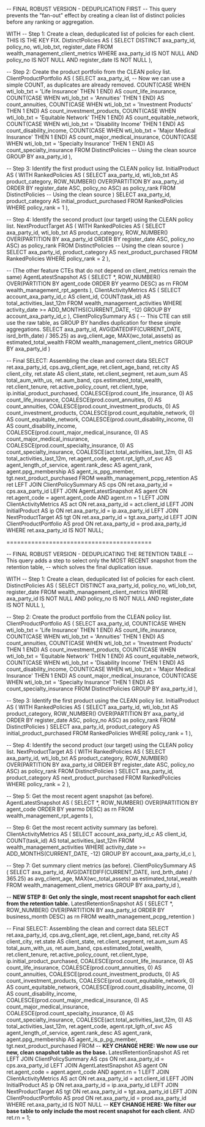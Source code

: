 -- FINAL ROBUST VERSION - DEDUPLICATION FIRST
-- This query prevents the "fan-out" effect by creating a clean list of distinct policies before any ranking or aggregation.

WITH
-- Step 1: Create a clean, deduplicated list of policies for each client. THIS IS THE KEY FIX.
DistinctPolicies AS (
    SELECT DISTINCT
        axa_party_id,
        policy_no,
        wti_lob_txt,
        register_date
    FROM
        wealth_management_client_metrics
    WHERE
        axa_party_id IS NOT NULL AND policy_no IS NOT NULL AND register_date IS NOT NULL
),

-- Step 2: Create the product portfolio from the CLEAN policy list.
ClientProductPortfolio AS (
    SELECT
        axa_party_id,
        -- Now we can use a simple COUNT, as duplicates are already removed.
        COUNT(CASE WHEN wti_lob_txt = 'Life Insurance' THEN 1 END) AS count_life_insurance,
        COUNT(CASE WHEN wti_lob_txt = 'Annuities' THEN 1 END) AS count_annuities,
        COUNT(CASE WHEN wti_lob_txt = 'Investment Products' THEN 1 END) AS count_investment_products,
        COUNT(CASE WHEN wti_lob_txt = 'Equitable Network' THEN 1 END) AS count_equitable_network,
        COUNT(CASE WHEN wti_lob_txt = 'Disability Income' THEN 1 END) AS count_disability_income,
        COUNT(CASE WHEN wti_lob_txt = 'Major Medical Insurance' THEN 1 END) AS count_major_medical_insurance,
        COUNT(CASE WHEN wti_lob_txt = 'Specialty Insurance' THEN 1 END) AS count_specialty_insurance
    FROM
        DistinctPolicies -- Using the clean source
    GROUP BY
        axa_party_id
),

-- Step 3: Identify the first product using the CLEAN policy list.
InitialProduct AS (
    WITH RankedPolicies AS (
        SELECT axa_party_id, wti_lob_txt AS product_category,
               ROW_NUMBER() OVER(PARTITION BY axa_party_id ORDER BY register_date ASC, policy_no ASC) as policy_rank
        FROM DistinctPolicies -- Using the clean source
    )
    SELECT axa_party_id, product_category AS initial_product_purchased
    FROM RankedPolicies
    WHERE policy_rank = 1
),

-- Step 4: Identify the second product (our target) using the CLEAN policy list.
NextProductTarget AS (
    WITH RankedPolicies AS (
        SELECT axa_party_id, wti_lob_txt AS product_category,
               ROW_NUMBER() OVER(PARTITION BY axa_party_id ORDER BY register_date ASC, policy_no ASC) as policy_rank
        FROM DistinctPolicies -- Using the clean source
    )
    SELECT axa_party_id, product_category AS next_product_purchased
    FROM RankedPolicies
    WHERE policy_rank = 2
),

-- (The other feature CTEs that do not depend on client_metrics remain the same)
AgentLatestSnapshot AS (
    SELECT *, ROW_NUMBER() OVER(PARTITION BY agent_code ORDER BY yearmo DESC) as rn
    FROM wealth_management_rpt_agents
),
ClientActivityMetrics AS (
    SELECT account_axa_party_id_c AS client_id, COUNT(task_id) AS total_activities_last_12m
    FROM wealth_management_activities
    WHERE activity_date >= ADD_MONTHS(CURRENT_DATE, -12)
    GROUP BY account_axa_party_id_c
),
ClientPolicySummary AS (
    -- This CTE can still use the raw table, as GROUP BY handles duplication for these simple aggregations.
    SELECT axa_party_id, AVG(DATEDIFF(CURRENT_DATE, isrd_brth_date) / 365.25) as avg_client_age, MAX(wc_total_assets) as estimated_total_wealth
    FROM wealth_management_client_metrics
    GROUP BY axa_party_id
)

-- Final SELECT: Assembling the clean and correct data
SELECT
    ret.axa_party_id,
    cps.avg_client_age, ret.client_age_band, ret.city AS client_city, ret.state AS client_state, ret.client_segment, ret.aum_sum AS total_aum_with_us, ret.aum_band, cps.estimated_total_wealth, ret.client_tenure, ret.active_policy_count, ret.client_type,
    ip.initial_product_purchased,
    COALESCE(prod.count_life_insurance, 0) AS count_life_insurance,
    COALESCE(prod.count_annuities, 0) AS count_annuities,
    COALESCE(prod.count_investment_products, 0) AS count_investment_products,
    COALESCE(prod.count_equitable_network, 0) AS count_equitable_network,
    COALESCE(prod.count_disability_income, 0) AS count_disability_income,
    COALESCE(prod.count_major_medical_insurance, 0) AS count_major_medical_insurance,
    COALESCE(prod.count_specialty_insurance, 0) AS count_specialty_insurance,
    COALESCE(act.total_activities_last_12m, 0) AS total_activities_last_12m,
    ret.agent_code,
    agent.rpt_lgth_of_svc AS agent_length_of_service,
    agent.rank_desc AS agent_rank,
    agent.ppg_membership AS agent_is_ppg_member,
    tgt.next_product_purchased
FROM
    wealth_management_pcpg_retention AS ret
LEFT JOIN ClientPolicySummary AS cps ON ret.axa_party_id = cps.axa_party_id
LEFT JOIN AgentLatestSnapshot AS agent ON ret.agent_code = agent.agent_code AND agent.rn = 1
LEFT JOIN ClientActivityMetrics AS act ON ret.axa_party_id = act.client_id
LEFT JOIN InitialProduct AS ip ON ret.axa_party_id = ip.axa_party_id
LEFT JOIN NextProductTarget AS tgt ON ret.axa_party_id = tgt.axa_party_id
LEFT JOIN ClientProductPortfolio AS prod ON ret.axa_party_id = prod.axa_party_id
WHERE
    ret.axa_party_id IS NOT NULL;





=========================================







-- FINAL ROBUST VERSION - DEDUPLICATING THE RETENTION TABLE
-- This query adds a step to select only the MOST RECENT snapshot from the retention table,
-- which solves the final duplication issue.

WITH
-- Step 1: Create a clean, deduplicated list of policies for each client.
DistinctPolicies AS (
    SELECT DISTINCT
        axa_party_id,
        policy_no,
        wti_lob_txt,
        register_date
    FROM
        wealth_management_client_metrics
    WHERE
        axa_party_id IS NOT NULL AND policy_no IS NOT NULL AND register_date IS NOT NULL
),

-- Step 2: Create the product portfolio from the CLEAN policy list.
ClientProductPortfolio AS (
    SELECT
        axa_party_id,
        COUNT(CASE WHEN wti_lob_txt = 'Life Insurance' THEN 1 END) AS count_life_insurance,
        COUNT(CASE WHEN wti_lob_txt = 'Annuities' THEN 1 END) AS count_annuities,
        COUNT(CASE WHEN wti_lob_txt = 'Investment Products' THEN 1 END) AS count_investment_products,
        COUNT(CASE WHEN wti_lob_txt = 'Equitable Network' THEN 1 END) AS count_equitable_network,
        COUNT(CASE WHEN wti_lob_txt = 'Disability Income' THEN 1 END) AS count_disability_income,
        COUNT(CASE WHEN wti_lob_txt = 'Major Medical Insurance' THEN 1 END) AS count_major_medical_insurance,
        COUNT(CASE WHEN wti_lob_txt = 'Specialty Insurance' THEN 1 END) AS count_specialty_insurance
    FROM
        DistinctPolicies
    GROUP BY
        axa_party_id
),

-- Step 3: Identify the first product using the CLEAN policy list.
InitialProduct AS (
    WITH RankedPolicies AS (
        SELECT axa_party_id, wti_lob_txt AS product_category,
               ROW_NUMBER() OVER(PARTITION BY axa_party_id ORDER BY register_date ASC, policy_no ASC) as policy_rank
        FROM DistinctPolicies
    )
    SELECT axa_party_id, product_category AS initial_product_purchased
    FROM RankedPolicies
    WHERE policy_rank = 1
),

-- Step 4: Identify the second product (our target) using the CLEAN policy list.
NextProductTarget AS (
    WITH RankedPolicies AS (
        SELECT axa_party_id, wti_lob_txt AS product_category,
               ROW_NUMBER() OVER(PARTITION BY axa_party_id ORDER BY register_date ASC, policy_no ASC) as policy_rank
        FROM DistinctPolicies
    )
    SELECT axa_party_id, product_category AS next_product_purchased
    FROM RankedPolicies
    WHERE policy_rank = 2
),

-- Step 5: Get the most recent agent snapshot (as before).
AgentLatestSnapshot AS (
    SELECT *, ROW_NUMBER() OVER(PARTITION BY agent_code ORDER BY yearmo DESC) as rn
    FROM wealth_management_rpt_agents
),

-- Step 6: Get the most recent activity summary (as before).
ClientActivityMetrics AS (
    SELECT account_axa_party_id_c AS client_id, COUNT(task_id) AS total_activities_last_12m
    FROM wealth_management_activities
    WHERE activity_date >= ADD_MONTHS(CURRENT_DATE, -12)
    GROUP BY account_axa_party_id_c
),

-- Step 7: Get summary client metrics (as before).
ClientPolicySummary AS (
    SELECT axa_party_id, AVG(DATEDIFF(CURRENT_DATE, isrd_brth_date) / 365.25) as avg_client_age, MAX(wc_total_assets) as estimated_total_wealth
    FROM wealth_management_client_metrics
    GROUP BY axa_party_id
),

-- **NEW STEP 8: Get only the single, most recent snapshot for each client from the retention table.**
LatestRetentionSnapshot AS (
    SELECT
        *,
        ROW_NUMBER() OVER(PARTITION BY axa_party_id ORDER BY business_month DESC) as rn
    FROM
        wealth_management_pcpg_retention
)

-- Final SELECT: Assembling the clean and correct data
SELECT
    ret.axa_party_id,
    cps.avg_client_age, ret.client_age_band, ret.city AS client_city, ret.state AS client_state, ret.client_segment, ret.aum_sum AS total_aum_with_us, ret.aum_band, cps.estimated_total_wealth, ret.client_tenure, ret.active_policy_count, ret.client_type,
    ip.initial_product_purchased,
    COALESCE(prod.count_life_insurance, 0) AS count_life_insurance,
    COALESCE(prod.count_annuities, 0) AS count_annuities,
    COALESCE(prod.count_investment_products, 0) AS count_investment_products,
    COALESCE(prod.count_equitable_network, 0) AS count_equitable_network,
    COALESCE(prod.count_disability_income, 0) AS count_disability_income,
    COALESCE(prod.count_major_medical_insurance, 0) AS count_major_medical_insurance,
    COALESCE(prod.count_specialty_insurance, 0) AS count_specialty_insurance,
    COALESCE(act.total_activities_last_12m, 0) AS total_activities_last_12m,
    ret.agent_code,
    agent.rpt_lgth_of_svc AS agent_length_of_service,
    agent.rank_desc AS agent_rank,
    agent.ppg_membership AS agent_is_p_pg_member,
    tgt.next_product_purchased
FROM
    -- **KEY CHANGE HERE: We now use our new, clean snapshot table as the base.**
    LatestRetentionSnapshot AS ret
LEFT JOIN ClientPolicySummary AS cps ON ret.axa_party_id = cps.axa_party_id
LEFT JOIN AgentLatestSnapshot AS agent ON ret.agent_code = agent.agent_code AND agent.rn = 1
LEFT JOIN ClientActivityMetrics AS act ON ret.axa_party_id = act.client_id
LEFT JOIN InitialProduct AS ip ON ret.axa_party_id = ip.axa_party_id
LEFT JOIN NextProductTarget AS tgt ON ret.axa_party_id = tgt.axa_party_id
LEFT JOIN ClientProductPortfolio AS prod ON ret.axa_party_id = prod.axa_party_id
WHERE
    ret.axa_party_id IS NOT NULL
    -- **KEY CHANGE HERE: We filter our base table to only include the most recent snapshot for each client.**
    AND ret.rn = 1;

